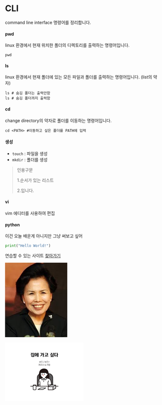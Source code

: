 # CLI

command line interface 명령어를 정리합니다.

#### pwd

linux 환경에서 현재 위치한 폴더의 디렉토리를 출력하는 명령어입니다.

```shell
pwd
```



#### ls

linux 환경에서 현재 폴더에 있는 모든 파일과 폴더를 출력하는 명령어입니다. (list의 약자)

``` shell
ls # 숨김 폴더는 출력안함
ls # 숨김 폴더까지 출력함
```



#### cd

change directory의 약자로 폴더를 이동하는 명령어입니다.

```shell
cd <PATH> #이동하고 싶은 폴더를 PATH에 입력
```



#### 생성

- `touch` : 파일을 생성
- `mkdir` : 폴더를 생성



> 인용구문
>
> 1.순서가 있는 리스트
>
> 2.입니다.

#### vi

vim 에디터를 사용하여 편집

#### python

이건 오늘 배운게 아니지만 그냥 써보고 싶어

```python
print("Hello World!")
```





연습할 수 있는 사이트 [찾아가기](https://vim-adventures.com/)



![이미자](CLI.assets/이미자.jpg)

![집에가고싶다](CLI.assets/집에가고싶다.png)





